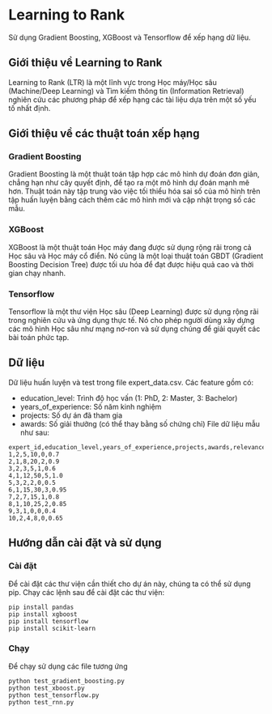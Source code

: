 # Learning to Rank
Sử dụng Gradient Boosting, XGBoost và Tensorflow để xếp hạng dữ liệu.

## Giới thiệu về Learning to Rank
Learning to Rank (LTR) là một lĩnh vực trong Học máy/Học sâu (Machine/Deep Learning) và Tìm kiếm thông tin (Information Retrieval) nghiên cứu các phương pháp để xếp hạng các tài liệu dựa trên một số yếu tố nhất định.

## Giới thiệu về các thuật toán xếp hạng

### Gradient Boosting
Gradient Boosting là một thuật toán tập hợp các mô hình dự đoán đơn giản, chẳng hạn như cây quyết định, để tạo ra một mô hình dự đoán mạnh mẽ hơn. Thuật toán này tập trung vào việc tối thiểu hóa sai số của mô hình trên tập huấn luyện bằng cách thêm các mô hình mới và cập nhật trọng số các mẫu.

### XGBoost
XGBoost là một thuật toán Học máy đang được sử dụng rộng rãi trong cả Học sâu và Học máy cổ điển. Nó cũng là một loại thuật toán GBDT (Gradient Boosting Decision Tree) được tối ưu hóa để đạt được hiệu quả cao và thời gian chạy nhanh.

### Tensorflow
Tensorflow là một thư viện Học sâu (Deep Learning) được sử dụng rộng rãi trong nghiên cứu và ứng dụng thực tế. Nó cho phép người dùng xây dựng các mô hình Học sâu như mạng nơ-ron và sử dụng chúng để giải quyết các bài toán phức tạp.

## Dữ liệu
Dữ liệu huấn luyện và test trong file expert_data.csv. Các feature gồm có:
- education_level: Trình độ học vấn (1: PhD, 2: Master, 3: Bachelor)
- years_of_experience: Số năm kinh nghiệm
- projects: Số dự án đã tham gia
- awards: Số giải thưởng (có thể thay bằng số chứng chỉ)
File dữ liệu mẫu như sau:
```data
expert_id,education_level,years_of_experience,projects,awards,relevance_score
1,2,5,10,0,0.7
2,1,8,20,2,0.9
3,2,3,5,1,0.6
4,1,12,50,5,1.0
5,3,2,2,0,0.5
6,1,15,30,3,0.95
7,2,7,15,1,0.8
8,1,10,25,2,0.85
9,3,1,0,0,0.4
10,2,4,8,0,0.65

```


## Hướng dẫn cài đặt và sử dụng
### Cài đặt
Để cài đặt các thư viện cần thiết cho dự án này, chúng ta có thể sử dụng pip. Chạy các lệnh sau để cài đặt các thư viện:
```
pip install pandas
pip install xgboost
pip install tensorflow
pip install scikit-learn
```
### Chạy
Để chạy sử dụng các file tương ứng
```
python test_gradient_boosting.py 
python test_xboost.py
python test_tensorflow.py
python test_rnn.py
```